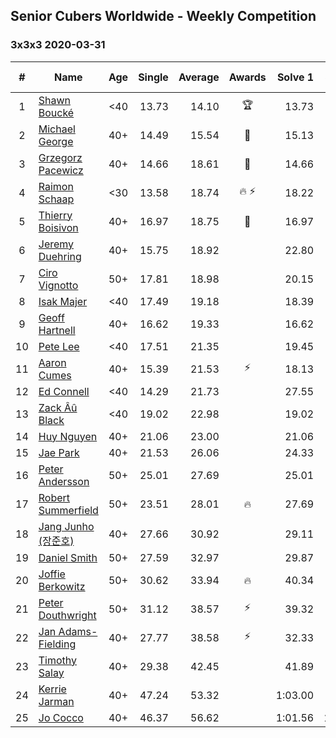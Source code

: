 ## Senior Cubers Worldwide - Weekly Competition
### 3x3x3 2020-03-31

| # | Name | Age | Single | Average | Awards | Solve 1 | Solve 2 | Solve 3 | Solve 4 | Solve 5 | Video |
| :--: | -- | :--: | --: | --: | :--: | --: | --: | --: | --: | --: | :-- |
| 1 | [Shawn Boucké](../../persons/shawn_boucke.md) | <40 | 13.73 | 14.10 | 🏆 | 13.73 | 14.68 | 13.95 | 13.94 | 14.40 | [Link](https://www.facebook.com/events/207898257161923/permalink/210459220239160/) |
| 2 | [Michael George](../../persons/michael_george.md) | 40+ | 14.49 | 15.54 | 🥇 | 15.13 | 15.89 | 17.08 | 14.49 | 15.61 | [Link](https://www.facebook.com/events/207898257161923/permalink/207911407160608/) |
| 3 | [Grzegorz Pacewicz](../../persons/grzegorz_pacewicz.md) | 40+ | 14.66 | 18.61 | 🥈 | 14.66 | 17.81 | 18.72 | 19.69 | 19.31 | [Link](https://www.facebook.com/events/207898257161923/permalink/211684240116658/) |
| 4 | [Raimon Schaap](../../persons/raimon_schaap.md) | <30 | 13.58 | 18.74 | 🔥 ⚡ | 18.22 | 18.52 | 13.58 | 19.53 | 19.45 | [Link](https://www.facebook.com/events/207898257161923/permalink/208006567151092/) |
| 5 | [Thierry Boisivon](../../persons/thierry_boisivon.md) | 40+ | 16.97 | 18.75 | 🥉 | 16.97 | 18.81 | 26.55 | 17.05 | 20.38 | [Link](https://www.facebook.com/events/207898257161923/permalink/209981463620269/) |
| 6 | [Jeremy Duehring](../../persons/jeremy_duehring.md) | 40+ | 15.75 | 18.92 |  | 22.80 | 17.73 | 16.23 | 15.75 | DNF | [Link](https://www.facebook.com/events/207898257161923/permalink/211646350120447/) |
| 7 | [Ciro Vignotto](../../persons/ciro_vignotto.md) | 50+ | 17.81 | 18.98 |  | 20.15 | 18.35 | 17.81 | 19.64 | 18.95 | [Link](https://www.facebook.com/events/207898257161923/permalink/208116663806749/) |
| 8 | [Isak Majer](../../persons/isak_majer.md) | <40 | 17.49 | 19.18 |  | 18.39 | 20.47 | 17.49 | 19.77 | 19.38 | [Link](https://www.facebook.com/events/207898257161923/permalink/211154236836325/) |
| 9 | [Geoff Hartnell](../../persons/geoff_hartnell.md) | 40+ | 16.62 | 19.33 |  | 16.62 | 19.19 | 17.52 | 21.27 | 29.17 | [Link](https://www.facebook.com/events/207898257161923/permalink/210053610279721/) |
| 10 | [Pete Lee](../../persons/pete_lee.md) | <40 | 17.51 | 21.35 |  | 19.45 | 21.29 | 24.30 | 23.31 | 17.51 | [Link](https://www.facebook.com/events/207898257161923/permalink/210535893564826/) |
| 11 | [Aaron Cumes](../../persons/aaron_cumes.md) | 40+ | 15.39 | 21.53 | ⚡ | 18.13 | 22.72 | 23.73 | 15.39 | 24.01 | [Link](https://www.facebook.com/events/207898257161923/permalink/208561600428922/) |
| 12 | [Ed Connell](../../persons/ed_connell.md) | <40 | 14.29 | 21.73 |  | 27.55 | 14.29 | 20.14 | 20.80 | 24.26 | [Link](https://www.facebook.com/events/207898257161923/permalink/209185620366520/) |
| 13 | [Zack Âû Black](../../persons/zack_au_black.md) | <40 | 19.02 | 22.98 |  | 19.02 | 20.25 | 28.36 | 21.68 | 27.02 | [Link](https://www.facebook.com/events/207898257161923/permalink/211697660115316/) |
| 14 | [Huy Nguyen](../../persons/huy_nguyen.md) | 40+ | 21.06 | 23.00 |  | 21.06 | 22.85 | 22.72 | 23.44 | 29.16 | [Link](https://www.facebook.com/events/207898257161923/permalink/211895563428859/) |
| 15 | [Jae Park](../../persons/jae_park.md) | 40+ | 21.53 | 26.06 |  | 24.33 | 27.26 | 46.66 | 21.53 | 26.59 | [Link](https://www.facebook.com/events/207898257161923/permalink/211079216843827/) |
| 16 | [Peter Andersson](../../persons/peter_andersson.md) | 50+ | 25.01 | 27.69 |  | 25.01 | 26.00 | 29.45 | 32.41 | 27.63 | [Link](https://www.facebook.com/peter.andersson.585559/videos/10157324431693831/) |
| 17 | [Robert Summerfield](../../persons/robert_summerfield.md) | 50+ | 23.51 | 28.01 | 🔥 | 27.69 | 23.51 | 32.57 | 23.79 | 37.94 | [Link](https://www.facebook.com/events/207898257161923/permalink/211624273455988/) |
| 18 | [Jang Junho (장준호)](../../persons/jang_junho.md) | 40+ | 27.66 | 30.92 |  | 29.11 | 30.44 | 41.83 | 27.66 | 33.20 | [Link](https://www.facebook.com/events/207898257161923/permalink/211438673474548/) |
| 19 | [Daniel Smith](../../persons/daniel_smith.md) | 50+ | 27.59 | 32.97 |  | 29.87 | 27.59 | DNF | 39.02 | 30.01 | [Link](https://www.facebook.com/events/207898257161923/permalink/211122650172817/) |
| 20 | [Joffie Berkowitz](../../persons/joffie_berkowitz.md) | 50+ | 30.62 | 33.94 | 🔥 | 40.34 | 30.62 | 32.18 | 35.55 | 34.10 | [Link](https://www.facebook.com/events/207898257161923/permalink/211555923462823/) |
| 21 | [Peter Douthwright](../../persons/peter_douthwright.md) | 50+ | 31.12 | 38.57 | ⚡ | 39.32 | 59.10 | 36.18 | 40.23 | 31.12 | [Link](https://www.facebook.com/events/207898257161923/permalink/211531763465239/) |
| 22 | [Jan Adams-Fielding](../../persons/jan_adams-fielding.md) | 40+ | 27.77 | 38.58 | ⚡ | 32.33 | 27.77 | 42.61 | 40.81 | 1:01.09 | [Link](https://www.facebook.com/events/207898257161923/permalink/211815930103489/) |
| 23 | [Timothy Salay](../../persons/timothy_salay.md) | 40+ | 29.38 | 42.45 |  | 41.89 | 29.38 | 43.14 | 43.37 | 42.33 | [Link](https://www.facebook.com/events/207898257161923/permalink/211664380118644/) |
| 24 | [Kerrie Jarman](../../persons/kerrie_jarman.md) | 40+ | 47.24 | 53.32 |  | 1:03.00 | 47.24 | 57.68 | 49.14 | 53.14 | [Link](https://www.facebook.com/events/207898257161923/permalink/210424193575996/) |
| 25 | [Jo Cocco](../../persons/jo_cocco.md) | 40+ | 46.37 | 56.62 |  | 1:01.56 | 1:04.25 | 58.36 | 49.95 | 46.37 | [Link](https://www.facebook.com/events/207898257161923/permalink/210361840248898/) |

<!-- Global site tag (gtag.js) - Google Analytics -->
<script async src="https://www.googletagmanager.com/gtag/js?id=UA-86348435-3"></script>
<script>window.dataLayer = window.dataLayer || []; function gtag() {dataLayer.push(arguments);} gtag('js', new Date()); gtag('config', 'UA-86348435-3');</script>
